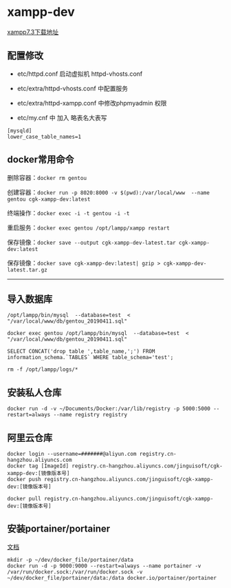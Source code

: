 # xampp-dev

[xampp7.3下载地址](https://excellmedia.dl.sourceforge.net/project/xampp/XAMPP%20Linux/7.3.10/xampp-linux-x64-7.3.10-1-installer.run)

## 配置修改

- etc/httpd.conf 启动虚拟机 httpd-vhosts.conf

- etc/extra/httpd-vhosts.conf 中配置服务

- etc/extra/httpd-xampp.conf 中修改phpmyadmin 权限

- etc/my.cnf 中 加入 略表名大表写

```
[mysqld]
lower_case_table_names=1
```

## docker常用命令

删除容器：`docker rm gentou`

创建容器：`docker run -p 8020:8000 -v $(pwd):/var/local/www  --name gentou cgk-xampp-dev:latest`

终端操作：`docker exec -i -t gentou -i -t`

重启服务：`docker exec gentou /opt/lampp/xampp restart`

保存镜像：`docker save --output cgk-xampp-dev-latest.tar cgk-xampp-dev:latest`

保存镜像：`docker save cgk-xampp-dev:latest| gzip > cgk-xampp-dev-latest.tar.gz`

---

## 导入数据库

`/opt/lampp/bin/mysql  --database=test  < "/var/local/www/db/gentou_20190411.sql"`

`docker exec gentou /opt/lampp/bin/mysql  --database=test  < "/var/local/www/db/gentou_20190411.sql"`

```
SELECT CONCAT('drop table ',table_name,';') FROM information_schema.`TABLES` WHERE table_schema='test';

rm -f /opt/lampp/logs/*
```

## 安装私人仓库
```
docker run -d -v ~/Documents/Docker:/var/lib/registry -p 5000:5000 --restart=always --name registry registry
```

## 阿里云仓库

```
docker login --username=#######@aliyun.com registry.cn-hangzhou.aliyuncs.com
docker tag [ImageId] registry.cn-hangzhou.aliyuncs.com/jinguisoft/cgk-xampp-dev:[镜像版本号]
docker push registry.cn-hangzhou.aliyuncs.com/jinguisoft/cgk-xampp-dev:[镜像版本号]

docker pull registry.cn-hangzhou.aliyuncs.com/jinguisoft/cgk-xampp-dev:[镜像版本号]
```

## 安装portainer/portainer

[文档](https://portainer.readthedocs.io/en/stable/deployment.html#quick-start)

```
mkdir -p ~/dev/docker_file/portainer/data
docker run -d -p 9000:9000 --restart=always --name portainer -v /var/run/docker.sock:/var/run/docker.sock -v ~/dev/docker_file/portainer/data:/data docker.io/portainer/portainer

```

